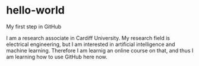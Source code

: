 # hello-world
My first step in GitHub

I am a research associate in Cardiff University. My research field is electrical engineering, but I am interested in artificial intelligence and machine learning. Therefore I am learnig an online course on that, and thus I am learning how to use GitHub here now.
